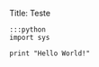 Title: Teste

<script src="https://gist.github.com/mojombo/118964.js"></script>
    :::python
    import sys

    print "Hello World!"
